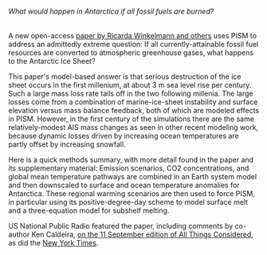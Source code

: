###### What would happen in Antarctica if all fossil fuels are burned?

A new open-access [paper by Ricarda Winkelmann and
others](http://advances.sciencemag.org/content/1/8/e1500589)
uses PISM to address an admittedly extreme question: If all
currently-attainable fossil fuel resources are converted to atmospheric
greenhouse gases, what happens to the Antarctic Ice Sheet?

This paper\'s model-based answer is that serious destruction of the ice
sheet occurs in the first millenium, at about 3 m sea level rise per
century. Such a large mass loss rate tails off in the two following
millenia. The large losses come from a combination of marine-ice-sheet
instability and surface elevation versus mass balance feedback, both of
which are modeled effects in PISM. However, in the first century of the
simulations there are the same relatively-modest AIS mass changes as
seen in other recent modeling work, because dynamic losses driven by
increasing ocean temperatures are partly offset by increasing snowfall.

Here is a quick methods summary, with more detail found in the paper and
its supplementary material: Emission scenarios, CO2 concentrations, and
global mean temperature pathways are combined in an Earth system model
and then downscaled to surface and ocean temperature anomalies for
Antarctica. These regional warming scenarios are then used to force
PISM, in particular using its positive-degree-day scheme to model
surface melt and a three-equation model for subshelf melting.

US National Public Radio featured the paper, including comments by
co-author Ken Caldeira, [on the 11 September edition of All Things
Considered](http://www.npr.org/sections/thetwo-way/2015/09/11/439538952/what-would-happen-if-we-burned-up-all-of-earths-fossil-fuels),
as did the [New York
Times](http://www.nytimes.com/2015/09/12/science/climate-study-predicts-huge-sea-level-rise-if-all-fossil-fuels-are-burned.html).

